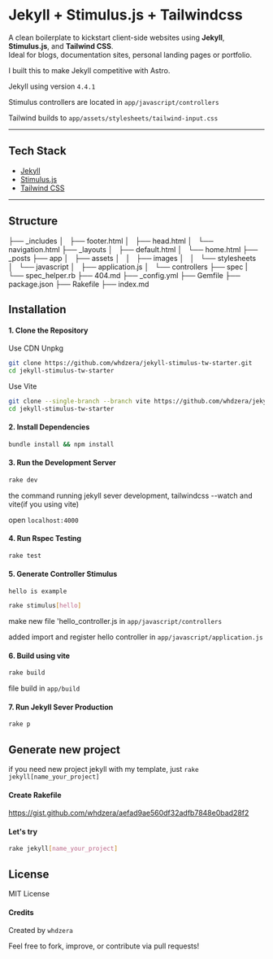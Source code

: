 # Jekyll + Stimulus.js + Tailwindcss

A clean boilerplate to kickstart client-side websites using **Jekyll**, **Stimulus.js**, and **Tailwind CSS**.  
Ideal for blogs, documentation sites, personal landing pages or portfolio.

I built this to make Jekyll competitive with Astro.

Jekyll using version `4.4.1`

Stimulus controllers are located in `app/javascript/controllers`

Tailwind builds to `app/assets/stylesheets/tailwind-input.css`

---

## Tech Stack

- [Jekyll](https://jekyllrb.com/)
- [Stimulus.js](https://stimulus.hotwired.dev/)
- [Tailwind CSS](https://tailwindcss.com/) 

---

## Structure

├── _includes
│   ├── footer.html
│   ├── head.html
│   └── navigation.html
├── _layouts
│   ├── default.html
│   └── home.html
├── _posts
├── app
│   ├── assets
│   │   ├── images
│   │   └── stylesheets
│   └── javascript
│       ├── application.js
│       └── controllers
├── spec
|    └── spec_helper.rb
├── 404.md
├── _config.yml
├── Gemfile
├── package.json
├── Rakefile
├── index.md

## Installation

#### 1. Clone the Repository

Use CDN Unpkg
```bash
git clone https://github.com/whdzera/jekyll-stimulus-tw-starter.git
cd jekyll-stimulus-tw-starter
```

Use Vite
```bash
git clone --single-branch --branch vite https://github.com/whdzera/jekyll-stimulus-tw-starter.git
cd jekyll-stimulus-tw-starter
```

#### 2. Install Dependencies
```bash
bundle install && npm install
```

#### 3. Run the Development Server
```bash
rake dev
```
the command running jekyll sever development, tailwindcss --watch and vite(if you using vite)

open `localhost:4000`

#### 4. Run Rspec Testing
```bash
rake test
```

#### 5. Generate Controller Stimulus
`hello is example`
```bash
rake stimulus[hello]
```
make new file 'hello_controller.js in `app/javascript/controllers`

added import and register hello controller in `app/javascript/application.js`

#### 6. Build using vite
```bash
rake build
```
file build in `app/build` 

#### 7. Run Jekyll Sever Production
```bash
rake p
```

## Generate new project
if you need new project jekyll with my template, just `rake jekyll[name_your_project]`

#### Create Rakefile 
https://gist.github.com/whdzera/aefad9ae560df32adfb7848e0bad28f2

#### Let's try
```bash
rake jekyll[name_your_project]
```

## License

MIT License

#### Credits

Created by `whdzera`

Feel free to fork, improve, or contribute via pull requests!